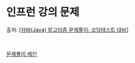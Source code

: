 # 인프런 강의 문제

출처: <a href="https://www.inflearn.com/course/%EC%9E%90%EB%B0%94-%EC%95%8C%EA%B3%A0%EB%A6%AC%EC%A6%98-%EB%AC%B8%EC%A0%9C%ED%92%80%EC%9D%B4-%EC%BD%94%ED%85%8C%EB%8C%80%EB%B9%84#" target="_blank">
[자바(Java) 알고리즘 문제풀이: 코딩테스트 대비]</a>


<br>

[문제풀이 메인](https://github.com/chaewon-dev/Q.solution)
